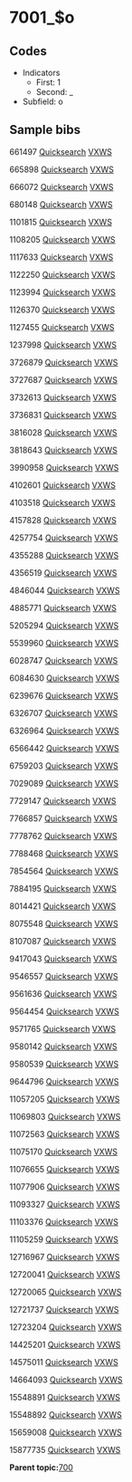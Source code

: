 # 7001\_$o

## Codes

-   Indicators
    -   First: 1
    -   Second: \_
-   Subfield: o

## Sample bibs

661497 [Quicksearch](https://search.library.yale.edu/catalog/661497) [VXWS](http://prodorbis.library.yale.edu:7014/vxws/GetHoldingsService?bibId=661497)

665898 [Quicksearch](https://search.library.yale.edu/catalog/665898) [VXWS](http://prodorbis.library.yale.edu:7014/vxws/GetHoldingsService?bibId=665898)

666072 [Quicksearch](https://search.library.yale.edu/catalog/666072) [VXWS](http://prodorbis.library.yale.edu:7014/vxws/GetHoldingsService?bibId=666072)

680148 [Quicksearch](https://search.library.yale.edu/catalog/680148) [VXWS](http://prodorbis.library.yale.edu:7014/vxws/GetHoldingsService?bibId=680148)

1101815 [Quicksearch](https://search.library.yale.edu/catalog/1101815) [VXWS](http://prodorbis.library.yale.edu:7014/vxws/GetHoldingsService?bibId=1101815)

1108205 [Quicksearch](https://search.library.yale.edu/catalog/1108205) [VXWS](http://prodorbis.library.yale.edu:7014/vxws/GetHoldingsService?bibId=1108205)

1117633 [Quicksearch](https://search.library.yale.edu/catalog/1117633) [VXWS](http://prodorbis.library.yale.edu:7014/vxws/GetHoldingsService?bibId=1117633)

1122250 [Quicksearch](https://search.library.yale.edu/catalog/1122250) [VXWS](http://prodorbis.library.yale.edu:7014/vxws/GetHoldingsService?bibId=1122250)

1123994 [Quicksearch](https://search.library.yale.edu/catalog/1123994) [VXWS](http://prodorbis.library.yale.edu:7014/vxws/GetHoldingsService?bibId=1123994)

1126370 [Quicksearch](https://search.library.yale.edu/catalog/1126370) [VXWS](http://prodorbis.library.yale.edu:7014/vxws/GetHoldingsService?bibId=1126370)

1127455 [Quicksearch](https://search.library.yale.edu/catalog/1127455) [VXWS](http://prodorbis.library.yale.edu:7014/vxws/GetHoldingsService?bibId=1127455)

1237998 [Quicksearch](https://search.library.yale.edu/catalog/1237998) [VXWS](http://prodorbis.library.yale.edu:7014/vxws/GetHoldingsService?bibId=1237998)

3726879 [Quicksearch](https://search.library.yale.edu/catalog/3726879) [VXWS](http://prodorbis.library.yale.edu:7014/vxws/GetHoldingsService?bibId=3726879)

3727687 [Quicksearch](https://search.library.yale.edu/catalog/3727687) [VXWS](http://prodorbis.library.yale.edu:7014/vxws/GetHoldingsService?bibId=3727687)

3732613 [Quicksearch](https://search.library.yale.edu/catalog/3732613) [VXWS](http://prodorbis.library.yale.edu:7014/vxws/GetHoldingsService?bibId=3732613)

3736831 [Quicksearch](https://search.library.yale.edu/catalog/3736831) [VXWS](http://prodorbis.library.yale.edu:7014/vxws/GetHoldingsService?bibId=3736831)

3816028 [Quicksearch](https://search.library.yale.edu/catalog/3816028) [VXWS](http://prodorbis.library.yale.edu:7014/vxws/GetHoldingsService?bibId=3816028)

3818643 [Quicksearch](https://search.library.yale.edu/catalog/3818643) [VXWS](http://prodorbis.library.yale.edu:7014/vxws/GetHoldingsService?bibId=3818643)

3990958 [Quicksearch](https://search.library.yale.edu/catalog/3990958) [VXWS](http://prodorbis.library.yale.edu:7014/vxws/GetHoldingsService?bibId=3990958)

4102601 [Quicksearch](https://search.library.yale.edu/catalog/4102601) [VXWS](http://prodorbis.library.yale.edu:7014/vxws/GetHoldingsService?bibId=4102601)

4103518 [Quicksearch](https://search.library.yale.edu/catalog/4103518) [VXWS](http://prodorbis.library.yale.edu:7014/vxws/GetHoldingsService?bibId=4103518)

4157828 [Quicksearch](https://search.library.yale.edu/catalog/4157828) [VXWS](http://prodorbis.library.yale.edu:7014/vxws/GetHoldingsService?bibId=4157828)

4257754 [Quicksearch](https://search.library.yale.edu/catalog/4257754) [VXWS](http://prodorbis.library.yale.edu:7014/vxws/GetHoldingsService?bibId=4257754)

4355288 [Quicksearch](https://search.library.yale.edu/catalog/4355288) [VXWS](http://prodorbis.library.yale.edu:7014/vxws/GetHoldingsService?bibId=4355288)

4356519 [Quicksearch](https://search.library.yale.edu/catalog/4356519) [VXWS](http://prodorbis.library.yale.edu:7014/vxws/GetHoldingsService?bibId=4356519)

4846044 [Quicksearch](https://search.library.yale.edu/catalog/4846044) [VXWS](http://prodorbis.library.yale.edu:7014/vxws/GetHoldingsService?bibId=4846044)

4885771 [Quicksearch](https://search.library.yale.edu/catalog/4885771) [VXWS](http://prodorbis.library.yale.edu:7014/vxws/GetHoldingsService?bibId=4885771)

5205294 [Quicksearch](https://search.library.yale.edu/catalog/5205294) [VXWS](http://prodorbis.library.yale.edu:7014/vxws/GetHoldingsService?bibId=5205294)

5539960 [Quicksearch](https://search.library.yale.edu/catalog/5539960) [VXWS](http://prodorbis.library.yale.edu:7014/vxws/GetHoldingsService?bibId=5539960)

6028747 [Quicksearch](https://search.library.yale.edu/catalog/6028747) [VXWS](http://prodorbis.library.yale.edu:7014/vxws/GetHoldingsService?bibId=6028747)

6084630 [Quicksearch](https://search.library.yale.edu/catalog/6084630) [VXWS](http://prodorbis.library.yale.edu:7014/vxws/GetHoldingsService?bibId=6084630)

6239676 [Quicksearch](https://search.library.yale.edu/catalog/6239676) [VXWS](http://prodorbis.library.yale.edu:7014/vxws/GetHoldingsService?bibId=6239676)

6326707 [Quicksearch](https://search.library.yale.edu/catalog/6326707) [VXWS](http://prodorbis.library.yale.edu:7014/vxws/GetHoldingsService?bibId=6326707)

6326964 [Quicksearch](https://search.library.yale.edu/catalog/6326964) [VXWS](http://prodorbis.library.yale.edu:7014/vxws/GetHoldingsService?bibId=6326964)

6566442 [Quicksearch](https://search.library.yale.edu/catalog/6566442) [VXWS](http://prodorbis.library.yale.edu:7014/vxws/GetHoldingsService?bibId=6566442)

6759203 [Quicksearch](https://search.library.yale.edu/catalog/6759203) [VXWS](http://prodorbis.library.yale.edu:7014/vxws/GetHoldingsService?bibId=6759203)

7029089 [Quicksearch](https://search.library.yale.edu/catalog/7029089) [VXWS](http://prodorbis.library.yale.edu:7014/vxws/GetHoldingsService?bibId=7029089)

7729147 [Quicksearch](https://search.library.yale.edu/catalog/7729147) [VXWS](http://prodorbis.library.yale.edu:7014/vxws/GetHoldingsService?bibId=7729147)

7766857 [Quicksearch](https://search.library.yale.edu/catalog/7766857) [VXWS](http://prodorbis.library.yale.edu:7014/vxws/GetHoldingsService?bibId=7766857)

7778762 [Quicksearch](https://search.library.yale.edu/catalog/7778762) [VXWS](http://prodorbis.library.yale.edu:7014/vxws/GetHoldingsService?bibId=7778762)

7788468 [Quicksearch](https://search.library.yale.edu/catalog/7788468) [VXWS](http://prodorbis.library.yale.edu:7014/vxws/GetHoldingsService?bibId=7788468)

7854564 [Quicksearch](https://search.library.yale.edu/catalog/7854564) [VXWS](http://prodorbis.library.yale.edu:7014/vxws/GetHoldingsService?bibId=7854564)

7884195 [Quicksearch](https://search.library.yale.edu/catalog/7884195) [VXWS](http://prodorbis.library.yale.edu:7014/vxws/GetHoldingsService?bibId=7884195)

8014421 [Quicksearch](https://search.library.yale.edu/catalog/8014421) [VXWS](http://prodorbis.library.yale.edu:7014/vxws/GetHoldingsService?bibId=8014421)

8075548 [Quicksearch](https://search.library.yale.edu/catalog/8075548) [VXWS](http://prodorbis.library.yale.edu:7014/vxws/GetHoldingsService?bibId=8075548)

8107087 [Quicksearch](https://search.library.yale.edu/catalog/8107087) [VXWS](http://prodorbis.library.yale.edu:7014/vxws/GetHoldingsService?bibId=8107087)

9417043 [Quicksearch](https://search.library.yale.edu/catalog/9417043) [VXWS](http://prodorbis.library.yale.edu:7014/vxws/GetHoldingsService?bibId=9417043)

9546557 [Quicksearch](https://search.library.yale.edu/catalog/9546557) [VXWS](http://prodorbis.library.yale.edu:7014/vxws/GetHoldingsService?bibId=9546557)

9561636 [Quicksearch](https://search.library.yale.edu/catalog/9561636) [VXWS](http://prodorbis.library.yale.edu:7014/vxws/GetHoldingsService?bibId=9561636)

9564454 [Quicksearch](https://search.library.yale.edu/catalog/9564454) [VXWS](http://prodorbis.library.yale.edu:7014/vxws/GetHoldingsService?bibId=9564454)

9571765 [Quicksearch](https://search.library.yale.edu/catalog/9571765) [VXWS](http://prodorbis.library.yale.edu:7014/vxws/GetHoldingsService?bibId=9571765)

9580142 [Quicksearch](https://search.library.yale.edu/catalog/9580142) [VXWS](http://prodorbis.library.yale.edu:7014/vxws/GetHoldingsService?bibId=9580142)

9580539 [Quicksearch](https://search.library.yale.edu/catalog/9580539) [VXWS](http://prodorbis.library.yale.edu:7014/vxws/GetHoldingsService?bibId=9580539)

9644796 [Quicksearch](https://search.library.yale.edu/catalog/9644796) [VXWS](http://prodorbis.library.yale.edu:7014/vxws/GetHoldingsService?bibId=9644796)

11057205 [Quicksearch](https://search.library.yale.edu/catalog/11057205) [VXWS](http://prodorbis.library.yale.edu:7014/vxws/GetHoldingsService?bibId=11057205)

11069803 [Quicksearch](https://search.library.yale.edu/catalog/11069803) [VXWS](http://prodorbis.library.yale.edu:7014/vxws/GetHoldingsService?bibId=11069803)

11072563 [Quicksearch](https://search.library.yale.edu/catalog/11072563) [VXWS](http://prodorbis.library.yale.edu:7014/vxws/GetHoldingsService?bibId=11072563)

11075170 [Quicksearch](https://search.library.yale.edu/catalog/11075170) [VXWS](http://prodorbis.library.yale.edu:7014/vxws/GetHoldingsService?bibId=11075170)

11076655 [Quicksearch](https://search.library.yale.edu/catalog/11076655) [VXWS](http://prodorbis.library.yale.edu:7014/vxws/GetHoldingsService?bibId=11076655)

11077906 [Quicksearch](https://search.library.yale.edu/catalog/11077906) [VXWS](http://prodorbis.library.yale.edu:7014/vxws/GetHoldingsService?bibId=11077906)

11093327 [Quicksearch](https://search.library.yale.edu/catalog/11093327) [VXWS](http://prodorbis.library.yale.edu:7014/vxws/GetHoldingsService?bibId=11093327)

11103376 [Quicksearch](https://search.library.yale.edu/catalog/11103376) [VXWS](http://prodorbis.library.yale.edu:7014/vxws/GetHoldingsService?bibId=11103376)

11105259 [Quicksearch](https://search.library.yale.edu/catalog/11105259) [VXWS](http://prodorbis.library.yale.edu:7014/vxws/GetHoldingsService?bibId=11105259)

12716967 [Quicksearch](https://search.library.yale.edu/catalog/12716967) [VXWS](http://prodorbis.library.yale.edu:7014/vxws/GetHoldingsService?bibId=12716967)

12720041 [Quicksearch](https://search.library.yale.edu/catalog/12720041) [VXWS](http://prodorbis.library.yale.edu:7014/vxws/GetHoldingsService?bibId=12720041)

12720065 [Quicksearch](https://search.library.yale.edu/catalog/12720065) [VXWS](http://prodorbis.library.yale.edu:7014/vxws/GetHoldingsService?bibId=12720065)

12721737 [Quicksearch](https://search.library.yale.edu/catalog/12721737) [VXWS](http://prodorbis.library.yale.edu:7014/vxws/GetHoldingsService?bibId=12721737)

12723204 [Quicksearch](https://search.library.yale.edu/catalog/12723204) [VXWS](http://prodorbis.library.yale.edu:7014/vxws/GetHoldingsService?bibId=12723204)

14425201 [Quicksearch](https://search.library.yale.edu/catalog/14425201) [VXWS](http://prodorbis.library.yale.edu:7014/vxws/GetHoldingsService?bibId=14425201)

14575011 [Quicksearch](https://search.library.yale.edu/catalog/14575011) [VXWS](http://prodorbis.library.yale.edu:7014/vxws/GetHoldingsService?bibId=14575011)

14664093 [Quicksearch](https://search.library.yale.edu/catalog/14664093) [VXWS](http://prodorbis.library.yale.edu:7014/vxws/GetHoldingsService?bibId=14664093)

15548891 [Quicksearch](https://search.library.yale.edu/catalog/15548891) [VXWS](http://prodorbis.library.yale.edu:7014/vxws/GetHoldingsService?bibId=15548891)

15548892 [Quicksearch](https://search.library.yale.edu/catalog/15548892) [VXWS](http://prodorbis.library.yale.edu:7014/vxws/GetHoldingsService?bibId=15548892)

15659008 [Quicksearch](https://search.library.yale.edu/catalog/15659008) [VXWS](http://prodorbis.library.yale.edu:7014/vxws/GetHoldingsService?bibId=15659008)

15877735 [Quicksearch](https://search.library.yale.edu/catalog/15877735) [VXWS](http://prodorbis.library.yale.edu:7014/vxws/GetHoldingsService?bibId=15877735)

**Parent topic:**[700](../../tags/700/700.md)

